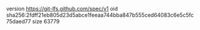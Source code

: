 version https://git-lfs.github.com/spec/v1
oid sha256:2fdff21eb805d23d5abce1feeaa744bba847b555ced64083c6e5c5fc75daed77
size 63779
